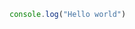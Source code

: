 ```javascript
console.log("Hello world")
```

<!--<h3> 🤓 Oi! Seja bem-vindo ao meu perfil de estudos</h3>

<div align='center'>
    <img src='https://cdn.discordapp.com/attachments/1156087460175040577/1230702316194369587/61c57b5c3a9e8672cd2c8ba3a2729dfc.gif?ex=663447d9&is=6621d2d9&hm=23cb11e495633787527cc21f12de06bac7973b4bd78f4b6da9679da66343455e' height='185px' width='325px'/>
</div>

<h4>Olá, meu nome é Bruno e este é meu perfil de estudos em tecnologias de desenvolvimento web com foco em Front-end e Back-end. Atualmente estou apenas estudando e desenvolvendo alguns projetos pessoais para meu portifólio e registrando minha evolução... Gosto muito dos direcionamentos dispostos por formações, cursos e bootcamps mas sempre que possível busco estudar por conta própria e pratica constante.</h4>

<h6>#DesenvolvimentoWeb #FrontEnd #BackEnd #Estudando... #typescript #javascript #python </h6>

<div display='flex'>
    <img src="https://img.shields.io/badge/@001.07.22-F3F1EA?style=flat-square&logo=instagram&logoColor=372213">
        <a href='https://www.instagram.com/001.07.22?igsh=MWQyeHA2dm9iNDE3aw==' target='_blank'/>
    </img>
    <img src="https://img.shields.io/badge/Linkedin-F3F1EA?style=flat-square&logo=linkedin&logoColor=372213">
        <a href='#' target='_blank'/>
    </img>
    <img src="https://img.shields.io/badge/Email-F3F1EA?style=flat-square&logo=gmail&logoColor=372213">
        <a href='brunodiasrasquinha@gmail.com' target='_blank'/>
    </img>  
        </div>
                        
<br/>
<div>
    <img src='https://github-readme-stats.vercel.app/api/top-langs/?username=Bruno-rasq&layout=compact&langs_count=10'/>
</div>

<div>
    <h4> 👾 [ ESTUDOS - foco em aprofundamento ]. 👾</h4>
    <img src='https://img.shields.io/badge/TypeScript-%23181717?style=flat-square&logo=typescript'/>
    <img src='https://img.shields.io/badge/JavaScript-%23181717?style=flat-square&logo=javascript'/>
    <img src='https://img.shields.io/badge/Node.js-%23181717?style=flat-square&logo=node.js'/>
    <img src='https://img.shields.io/badge/Python-%23181717?style=flat-square&logo=python'/>
</div>

<div>
   <h4> 🛠️ [ ESTUDOS - conhecimentos básicos ]. 🛠️</h4>
    
   <img src='https://custom-icon-badges.demolab.com/badge/SQL-%23181717.svg?logo=database&logoColor=white'/>
   <img src='https://img.shields.io/badge/Git-%23181717?style=flat-square&logo=git'/>
   <img src='https://img.shields.io/badge/Github-%23181717?style=flat-square&logo=Github'/>
   <img src="https://img.shields.io/badge/React-%23181717?style=flat-square&logo=react&logoColor=61DAFB"/>
   <img src='https://img.shields.io/badge/PHP-%23181717?style=flat-square&logo=php'/>
   <img src='https://img.shields.io/badge/HTML5-%23181717?style=flat-square&logo=html5'/>
   <img src='https://img.shields.io/badge/CSS3-%23181717?style=flat-square&logo=css3&logoColor=1572B6'/>
   <img src='https://img.shields.io/badge/Sass-%23181717?style=flat-square&logo=sass'/>
   <img src='https://img.shields.io/badge/Bootstrap-%23181717?style=flat-square&logo=bootstrap'/>
   <img src='https://img.shields.io/badge/Tailwind_CSS-%23181717?style=flat-square&logo=tailwind-css'/>
   <img src='https://img.shields.io/badge/MySQL-%23181717?style=flat-square&logo=mysql'/>
   <img src='https://img.shields.io/badge/-jest-%23181717?style=flat-square&logo=jest&logoColor=white'/>
   <img src='https://img.shields.io/badge/Replit-%23181717?style=flat-square&logo=replit'/>
   <img src='https://img.shields.io/badge/VSCode-%23181717?style=flat-square&logo=visualstudiocode&logoColor=007acc'/>
   <img src='https://img.shields.io/badge/XAMPP-%23181717?style=flat-square&logo=xampp'/>
   <img src='https://img.shields.io/badge/Firebase-%23181717?style=flat-square&logo=firebase'/>
   <img src='https://img.shields.io/badge/Styled--components-%23181717?style=flat-square&logo=styled-components'/>
   <img src='https://img.shields.io/badge/SQLite3-%23181717?style=flat-square&logo=sqlite'/>
   <img src='https://img.shields.io/badge/chatGPT-%23181717?style=flat-square&logo=openai'/>
   <img src='https://img.shields.io/badge/NPM-%23181717?style=flat-square&logo=npm'/>
   <img src='https://img.shields.io/badge/FastAPI-%23181717?style=flat-square&logo=fastapi'/>
   <img src='https://img.shields.io/badge/Pytest-%23181717?style=flat-square&logo=pytest'/>
</div>

<div>
    <h4> 🧑‍💻 [INTERESSE] ferramentas/tecnologias que tenho interesse em aprender. 🧑‍💻</h4>
    <img src='https://img.shields.io/badge/MongoDB-%23181717?style=flat-square&logo=mongodb'/>
    <img src='https://img.shields.io/badge/Redis-%23181717?style=flat-square&logo=redis'/>
    <img src='https://img.shields.io/badge/Postman-%23181717?style=flat-square&logo=postman'/>
    <img src='https://img.shields.io/badge/Docker-%23181717?style=flat-square&logo=docker'/>
    <img src='https://img.shields.io/badge/PostgreSQL-%23181717?style=flat-square&logo=postgresql'/>
    <img src='https://img.shields.io/badge/Gulp-%23181717?style=flat-square&logo=gulp'/>
</div>

<div>
    <h4> 🦾 Bootcamps Realizados. 🦾 </h4>
    <img src="https://hermes.dio.me/tracks/648ef080-6c4b-4e54-bf72-34f62030f350.png" height="100px"/>
</div>-->
